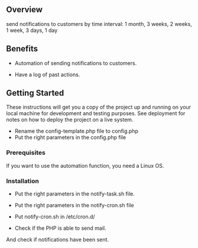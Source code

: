 ## Overview

send notifications to customers by time interval: 1 month, 3 weeks, 2 weeks, 1 week, 3 days, 1 day

## Benefits 

* Automation of sending notifications to customers.

* Have a log of past actions.

## Getting Started

These instructions will get you a copy of the project up and running on your local machine for development and testing purposes. See deployment for notes on how to deploy the project on a live system.

- Rename the config-template.php file to config.php
- Put the right parameters in the config.php file

### Prerequisites

If you want to use the automation function, you need a Linux OS.

### Installation

* Put the right parameters in the notify-task.sh file.

* Put the right parameters in the notify-cron.sh file

* Put notify-cron.sh in /etc/cron.d/  

* Check if the PHP is able to send mail.

And check if notifications have been sent.